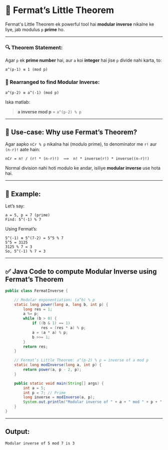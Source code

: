 # 📘 **Fermat’s Little Theorem**

Fermat's Little Theorem ek powerful tool hai **modular inverse** nikalne ke liye, jab modulus `p` **prime** ho.

---

### 🔍 Theorem Statement:

Agar `p` ek **prime number** hai, aur `a` koi **integer** hai jise `p` divide nahi karta, to:

```
a^(p-1) ≡ 1 (mod p)
```

### 🔁 Rearranged to find Modular Inverse:

```
a^(p-2) ≡ a^(-1) (mod p)
```

Iska matlab:

> **a inverse mod p** = `a^(p-2) % p`

---

## 📌 Use-case: Why use Fermat’s Theorem?

Agar aapko `nCr % p` nikalna hai (modulo prime), to denominator me `r!` aur `(n-r)!` aate hain:

```
nCr = n! / (r! * (n-r)!)  ⟹  n! * inverse(r!) * inverse((n-r)!)
```

Normal division nahi hoti modulo ke andar, isiliye **modular inverse** use hota hai.

---

## 🧮 Example:

Let’s say:

```
a = 5, p = 7 (prime)
Find: 5^(-1) % 7
```

Using Fermat’s:

```
5^(-1) ≡ 5^(7-2) = 5^5 % 7
5^5 = 3125
3125 % 7 = 3
So, 5^(-1) % 7 = 3
```

---

## ✅ Java Code to compute Modular Inverse using Fermat’s Theorem

```java
public class FermatInverse {

    // Modular exponentiation: (a^b) % p
    static long power(long a, long b, int p) {
        long res = 1;
        a %= p;
        while (b > 0) {
            if ((b & 1) == 1)
                res = (res * a) % p;
            a = (a * a) % p;
            b >>= 1;
        }
        return res;
    }

    // Fermat’s Little Theorem: a^(p-2) % p = inverse of a mod p
    static long modInverse(long a, int p) {
        return power(a, p - 2, p);
    }

    public static void main(String[] args) {
        int a = 5;
        int p = 7; // Prime
        long inverse = modInverse(a, p);
        System.out.println("Modular inverse of " + a + " mod " + p + " is " + inverse);
    }
}
```

---

## Output:

```
Modular inverse of 5 mod 7 is 3
```

